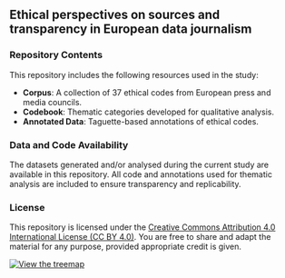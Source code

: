 ## Ethical perspectives on sources and  transparency in European data journalism

### Repository Contents

This repository includes the following resources used in the study:

- **Corpus**: A collection of 37 ethical codes from European press and media councils.
- **Codebook**: Thematic categories developed for qualitative analysis.
- **Annotated Data**: Taguette-based annotations of ethical codes.

### Data and Code Availability

The datasets generated and/or analysed during the current study are available in this repository. All code and annotations used for thematic analysis are included to ensure transparency and replicability.

### License

This repository is licensed under the [Creative Commons Attribution 4.0 International License (CC BY 4.0)](https://creativecommons.org/licenses/by/4.0/). You are free to share and adapt the material for any purpose, provided appropriate credit is given.

[![View the treemap](https://public.flourish.studio/visualisation/23388041/thumbnail)](https://public.flourish.studio/visualisation/23388041/)

